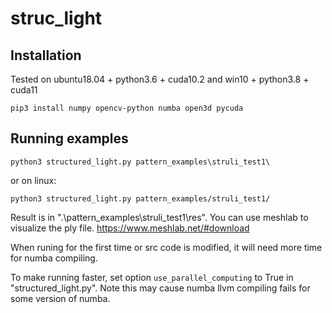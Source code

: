 # struc_light

## Installation
Tested on ubuntu18.04 + python3.6 + cuda10.2 and win10 + python3.8 + cuda11

  ```
  pip3 install numpy opencv-python numba open3d pycuda
  ```

## Running examples
  ```
  python3 structured_light.py pattern_examples\struli_test1\
  ```
  or on linux:
  ```
  python3 structured_light.py pattern_examples/struli_test1/
  ```

  Result is in ".\pattern_examples\struli_test1\res". You can use meshlab to visualize the ply file. https://www.meshlab.net/#download

  When runing for the first time or src code is modified, it will need more time for numba compiling.
  
  To make running faster, set option ```use_parallel_computing``` to True in "structured_light.py". Note this may cause numba llvm compiling fails for some version of numba.
